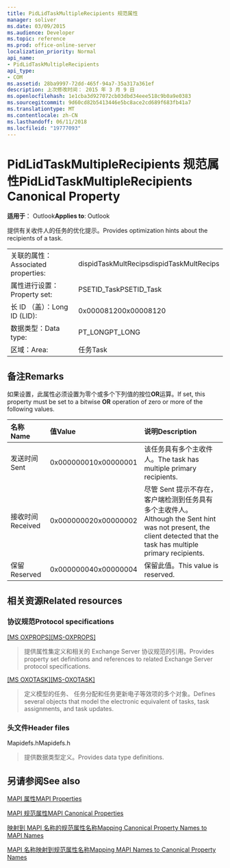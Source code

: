```yaml
---
title: PidLidTaskMultipleRecipients 规范属性
manager: soliver
ms.date: 03/09/2015
ms.audience: Developer
ms.topic: reference
ms.prod: office-online-server
localization_priority: Normal
api_name:
- PidLidTaskMultipleRecipients
api_type:
- COM
ms.assetid: 28ba9997-72dd-465f-94a7-35a317a361ef
description: 上次修改时间： 2015 年 3 月 9 日
ms.openlocfilehash: 1e1cba3d927072cb03dbd34eee518c9b0a9e0383
ms.sourcegitcommit: 9d60cd82b5413446e5bc8ace2cd689f683fb41a7
ms.translationtype: MT
ms.contentlocale: zh-CN
ms.lasthandoff: 06/11/2018
ms.locfileid: "19777093"
---
```

# <a name="pidlidtaskmultiplerecipients-canonical-property"></a><span data-ttu-id="cabe2-103">PidLidTaskMultipleRecipients 规范属性</span><span class="sxs-lookup"><span data-stu-id="cabe2-103">PidLidTaskMultipleRecipients Canonical Property</span></span>

  
  
<span data-ttu-id="cabe2-104">**适用于**： Outlook</span><span class="sxs-lookup"><span data-stu-id="cabe2-104">**Applies to**: Outlook</span></span> 
  
<span data-ttu-id="cabe2-105">提供有关收件人的任务的优化提示。</span><span class="sxs-lookup"><span data-stu-id="cabe2-105">Provides optimization hints about the recipients of a task.</span></span>
  
|||
|:-----|:-----|
|<span data-ttu-id="cabe2-106">关联的属性：</span><span class="sxs-lookup"><span data-stu-id="cabe2-106">Associated properties:</span></span>  <br/> |<span data-ttu-id="cabe2-107">dispidTaskMultRecips</span><span class="sxs-lookup"><span data-stu-id="cabe2-107">dispidTaskMultRecips</span></span>  <br/> |
|<span data-ttu-id="cabe2-108">属性进行设置：</span><span class="sxs-lookup"><span data-stu-id="cabe2-108">Property set:</span></span>  <br/> |<span data-ttu-id="cabe2-109">PSETID_Task</span><span class="sxs-lookup"><span data-stu-id="cabe2-109">PSETID_Task</span></span>  <br/> |
|<span data-ttu-id="cabe2-110">长 ID （盖）：</span><span class="sxs-lookup"><span data-stu-id="cabe2-110">Long ID (LID):</span></span>  <br/> |<span data-ttu-id="cabe2-111">0x00008120</span><span class="sxs-lookup"><span data-stu-id="cabe2-111">0x00008120</span></span>  <br/> |
|<span data-ttu-id="cabe2-112">数据类型：</span><span class="sxs-lookup"><span data-stu-id="cabe2-112">Data type:</span></span>  <br/> |<span data-ttu-id="cabe2-113">PT_LONG</span><span class="sxs-lookup"><span data-stu-id="cabe2-113">PT_LONG</span></span>  <br/> |
|<span data-ttu-id="cabe2-114">区域：</span><span class="sxs-lookup"><span data-stu-id="cabe2-114">Area:</span></span>  <br/> |<span data-ttu-id="cabe2-115">任务</span><span class="sxs-lookup"><span data-stu-id="cabe2-115">Task</span></span>  <br/> |
   
## <a name="remarks"></a><span data-ttu-id="cabe2-116">备注</span><span class="sxs-lookup"><span data-stu-id="cabe2-116">Remarks</span></span>

<span data-ttu-id="cabe2-117">如果设置，此属性必须设置为零个或多个下列值的按位**OR**运算。</span><span class="sxs-lookup"><span data-stu-id="cabe2-117">If set, this property must be set to a bitwise **OR** operation of zero or more of the following values.</span></span> 
  
|<span data-ttu-id="cabe2-118">**名称**</span><span class="sxs-lookup"><span data-stu-id="cabe2-118">**Name**</span></span>|<span data-ttu-id="cabe2-119">**值**</span><span class="sxs-lookup"><span data-stu-id="cabe2-119">**Value**</span></span>|<span data-ttu-id="cabe2-120">**说明**</span><span class="sxs-lookup"><span data-stu-id="cabe2-120">**Description**</span></span>|
|:-----|:-----|:-----|
|<span data-ttu-id="cabe2-121">发送时间</span><span class="sxs-lookup"><span data-stu-id="cabe2-121">Sent</span></span>  <br/> |<span data-ttu-id="cabe2-122">0x00000001</span><span class="sxs-lookup"><span data-stu-id="cabe2-122">0x00000001</span></span>  <br/> |<span data-ttu-id="cabe2-123">该任务具有多个主收件人。</span><span class="sxs-lookup"><span data-stu-id="cabe2-123">The task has multiple primary recipients.</span></span>  <br/> |
|<span data-ttu-id="cabe2-124">接收时间</span><span class="sxs-lookup"><span data-stu-id="cabe2-124">Received</span></span>  <br/> |<span data-ttu-id="cabe2-125">0x00000002</span><span class="sxs-lookup"><span data-stu-id="cabe2-125">0x00000002</span></span>  <br/> |<span data-ttu-id="cabe2-126">尽管 Sent 提示不存在，客户端检测到任务具有多个主收件人。</span><span class="sxs-lookup"><span data-stu-id="cabe2-126">Although the Sent hint was not present, the client detected that the task has multiple primary recipients.</span></span>  <br/> |
|<span data-ttu-id="cabe2-127">保留</span><span class="sxs-lookup"><span data-stu-id="cabe2-127">Reserved</span></span>  <br/> |<span data-ttu-id="cabe2-128">0x00000004</span><span class="sxs-lookup"><span data-stu-id="cabe2-128">0x00000004</span></span>  <br/> |<span data-ttu-id="cabe2-129">保留此值。</span><span class="sxs-lookup"><span data-stu-id="cabe2-129">This value is reserved.</span></span>  <br/> |
   
## <a name="related-resources"></a><span data-ttu-id="cabe2-130">相关资源</span><span class="sxs-lookup"><span data-stu-id="cabe2-130">Related resources</span></span>

### <a name="protocol-specifications"></a><span data-ttu-id="cabe2-131">协议规范</span><span class="sxs-lookup"><span data-stu-id="cabe2-131">Protocol specifications</span></span>

<span data-ttu-id="cabe2-132">[[MS OXPROPS]](http://msdn.microsoft.com/library/f6ab1613-aefe-447d-a49c-18217230b148%28Office.15%29.aspx)</span><span class="sxs-lookup"><span data-stu-id="cabe2-132">[[MS-OXPROPS]](http://msdn.microsoft.com/library/f6ab1613-aefe-447d-a49c-18217230b148%28Office.15%29.aspx)</span></span>
  
> <span data-ttu-id="cabe2-133">提供属性集定义和相关的 Exchange Server 协议规范的引用。</span><span class="sxs-lookup"><span data-stu-id="cabe2-133">Provides property set definitions and references to related Exchange Server protocol specifications.</span></span>
    
<span data-ttu-id="cabe2-134">[[MS OXOTASK]](http://msdn.microsoft.com/library/55600ec0-6195-4730-8436-59c7931ef27e%28Office.15%29.aspx)</span><span class="sxs-lookup"><span data-stu-id="cabe2-134">[[MS-OXOTASK]](http://msdn.microsoft.com/library/55600ec0-6195-4730-8436-59c7931ef27e%28Office.15%29.aspx)</span></span>
  
> <span data-ttu-id="cabe2-135">定义模型的任务、 任务分配和任务更新电子等效项的多个对象。</span><span class="sxs-lookup"><span data-stu-id="cabe2-135">Defines several objects that model the electronic equivalent of tasks, task assignments, and task updates.</span></span>
    
### <a name="header-files"></a><span data-ttu-id="cabe2-136">头文件</span><span class="sxs-lookup"><span data-stu-id="cabe2-136">Header files</span></span>

<span data-ttu-id="cabe2-137">Mapidefs.h</span><span class="sxs-lookup"><span data-stu-id="cabe2-137">Mapidefs.h</span></span>
  
> <span data-ttu-id="cabe2-138">提供数据类型定义。</span><span class="sxs-lookup"><span data-stu-id="cabe2-138">Provides data type definitions.</span></span>
    
## <a name="see-also"></a><span data-ttu-id="cabe2-139">另请参阅</span><span class="sxs-lookup"><span data-stu-id="cabe2-139">See also</span></span>



[<span data-ttu-id="cabe2-140">MAPI 属性</span><span class="sxs-lookup"><span data-stu-id="cabe2-140">MAPI Properties</span></span>](mapi-properties.md)
  
[<span data-ttu-id="cabe2-141">MAPI 规范属性</span><span class="sxs-lookup"><span data-stu-id="cabe2-141">MAPI Canonical Properties</span></span>](mapi-canonical-properties.md)
  
[<span data-ttu-id="cabe2-142">映射到 MAPI 名称的规范属性名称</span><span class="sxs-lookup"><span data-stu-id="cabe2-142">Mapping Canonical Property Names to MAPI Names</span></span>](mapping-canonical-property-names-to-mapi-names.md)
  
[<span data-ttu-id="cabe2-143">MAPI 名称映射到规范属性名称</span><span class="sxs-lookup"><span data-stu-id="cabe2-143">Mapping MAPI Names to Canonical Property Names</span></span>](mapping-mapi-names-to-canonical-property-names.md)

